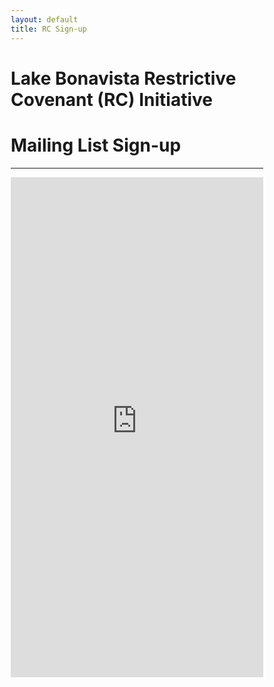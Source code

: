 ```yaml
---
layout: default
title: RC Sign-up
---
```




<html>
<head>
<meta name="viewport" content="width=device-width, initial-scale=1">
<style>
* {
  box-sizing: border-box;
}

p {
  padding-left: 2rem;
}

h1 {
  text-align: center;
}

h2 {
  padding-bottom: .75rem;
  padding-top: 1rem;
  font-size: 1.5rem;
  font-weight: bold;
}


blockquote {
  background-color: #FFFF00;
}

</style>
</head>
</html>


# Lake Bonavista Restrictive Covenant (RC) Initiative
# Mailing List Sign-up

---

<iframe style="text-align: center;width: 100%;" src="https://docs.google.com/forms/d/e/1FAIpQLSfSbFb8ZPQ8Xi3WJWuVULctGdRqPFBjL7ZLQlyCyzBxQlOKrg/viewform?usp=sf_link" width="640" height="800" frameborder="0" marginheight="0" marginwidth="0">Loading…</iframe>

